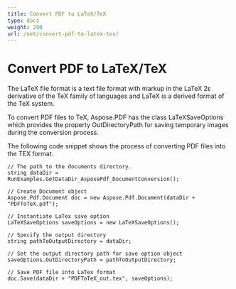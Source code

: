 ```yaml
---
title: Convert PDF to LaTeX/TeX
type: docs
weight: 290
url: /net/convert-pdf-to-latex-tex/
---
```

# Convert PDF to LaTeX/TeX

The LaTeX file format is a text file format with markup in the LaTeX 2ε derivative of the TeX family of languages and LaTeX is a derived format of the TeX system.

To convert PDF files to TeX, Aspose.PDF has the class LaTeXSaveOptions which provides the property OutDirectoryPath for saving temporary images during the conversion process.

The following code snippet shows the process of converting PDF files into the TEX format.

```// For complete examples and data files, please go to https://github.com/aspose-pdf/Aspose.PDF-for-.NET
// The path to the documents directory.
string dataDir = RunExamples.GetDataDir_AsposePdf_DocumentConversion();

// Create Document object
Aspose.Pdf.Document doc = new Aspose.Pdf.Document(dataDir + "PDFToTeX.pdf");

// Instantiate LaTex save option           
LaTeXSaveOptions saveOptions = new LaTeXSaveOptions();

// Specify the output directory
string pathToOutputDirectory = dataDir;

// Set the output directory path for save option object
saveOptions.OutDirectoryPath = pathToOutputDirectory;

// Save PDF file into LaTex format            
doc.Save(dataDir + "PDFToTeX_out.tex", saveOptions);
```
